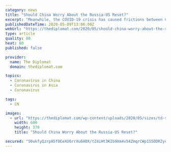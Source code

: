 ```yaml
---
category: news
title: "Should China Worry About the Russia-US Reset?"
excerpt: "Meanwhile, the COVID-19 crisis has caused frictions between China and Russia but is unlikely to undermine their partnership. Russia’s discriminatory anti-coronavirus measures and border shutdown with China demonstrate the mistrust among the two countries."
publishedDateTime: 2020-05-09T13:06:00Z
webUrl: "https://thediplomat.com/2020/05/should-china-worry-about-the-russia-us-reset/"
type: article
quality: 80
heat: 80
published: false

provider:
  name: The Diplomat
  domain: thediplomat.com

topics:
  - Coronavirus in China
  - Coronavirus in Asia
  - Coronavirus

tags:
  - CN

images:
  - url: "https://thediplomat.com/wp-content/uploads/2020/05/sizes/td-story-s-2/thediplomat-2020-05-08-5.jpg"
    width: 600
    height: 370
    title: "Should China Worry About the Russia-US Reset?"

secured: "50ukfyQzrpA5f0EeXU6rrXu6H8X/tZ4iHt3KIb9Xm4v54ZmqrCWp1S5ODR2yc4p+/HLDV4g6AZCmOWfnSL80n9AVeNM5SMQqg4gayIc6eLT5Gfr+racnVwbLSqvOqxnvngkKwp+kmS/p7862WZVQCNyD9w4C3TIK9ba3W4bbIvo/Dm+que3xK6ZTiEOzw89US1QrhgF46Z4vmstVEvmNzX/mtX2HOIOOC08our1Ns4uZ/AVI5J8KrHMIEHSoSaRqoB+Y+ha2Zy3B/BHQZ3BI3B1HsXIY6/XcwpQgU2Emtel7HJyooLA4AA4AM7sqb6NG/ZFb0dYMJTemz/v8Z1upD6j1BSuyoU1GPbK6AeUS5rTDXUMETa5N81t/mbMBaca0UYuLxDCvEVFUFlEn56pGAR+6DHO1IDqoNNEhnZ9WW/+FIJmbKEmvB6jSuNMfeHXWv/C0By+FpgPmxFWTJrhMfQq80PS+Gh85Mpdl5tVGW/M=;tLHzOWc35xeUS5IlxbXxrg=="
---
```


